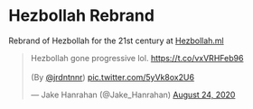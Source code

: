 # Hezbollah Rebrand
Rebrand of Hezbollah for the 21st century at [Hezbollah.ml](https://hezbollah.ml)
<br/>
<blockquote class="twitter-tweet" data-theme="dark"><p lang="en" dir="ltr">Hezbollah gone progressive lol. <a href="https://t.co/vxVRHFeb96">https://t.co/vxVRHFeb96</a><br><br>(By <a href="https://twitter.com/jrdntnnr?ref_src=twsrc%5Etfw">@jrdntnnr</a>) <a href="https://t.co/5yVk8ox2U6">pic.twitter.com/5yVk8ox2U6</a></p>&mdash; Jake Hanrahan (@Jake_Hanrahan) <a href="https://twitter.com/Jake_Hanrahan/status/1297970160008134656?ref_src=twsrc%5Etfw">August 24, 2020</a></blockquote> <script async src="https://platform.twitter.com/widgets.js" charset="utf-8"></script>
